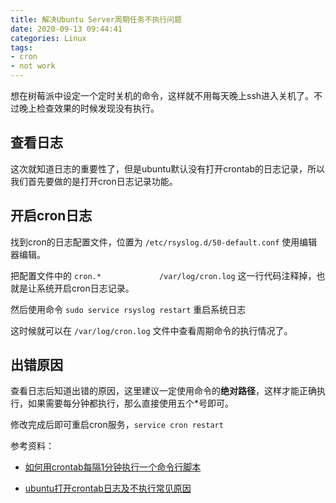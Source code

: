 ```yaml
---
title: 解决Ubuntu Server周期任务不执行问题
date: 2020-09-13 09:44:41
categories: Linux
tags:
- cron
- not work
---
```


想在树莓派中设定一个定时关机的命令，这样就不用每天晚上ssh进入关机了。不过晚上检查效果的时候发现没有执行。

## 查看日志

这次就知道日志的重要性了，但是ubuntu默认没有打开crontab的日志记录，所以我们首先要做的是打开cron日志记录功能。

<!--more-->

## 开启cron日志

找到cron的日志配置文件，位置为 `/etc/rsyslog.d/50-default.conf` 使用编辑器编辑。

把配置文件中的 `cron.*             /var/log/cron.log` 这一行代码注释掉，也就是让系统开启cron日志记录。

然后使用命令 `sudo service rsyslog restart`  重启系统日志

这时候就可以在 `/var/log/cron.log` 文件中查看周期命令的执行情况了。

## 出错原因

查看日志后知道出错的原因，这里建议一定使用命令的**绝对路径**，这样才能正确执行，如果需要每分钟都执行，那么直接使用五个*号即可。

修改完成后即可重启cron服务，`service cron restart`

参考资料：

- [如何用crontab每隔1分钟执行一个命令行脚本](https://segmentfault.com/q/1010000002516428)

- [ubuntu打开crontab日志及不执行常见原因](https://blog.csdn.net/panyox/article/details/79157046)
